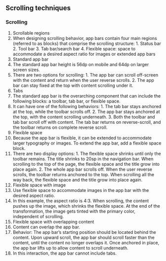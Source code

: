 ## Scrolling techniques

### Scrolling
1. Scrollable regions
  1. When designing scrolling behavior, app bars contain four main regions (referred to as blocks) that comprise the scrolling structure:
    1. Status bar
    2. Tool bar
    3. Tab bar/search bar
    4. Flexible space: space to accommodate a desired aspect ratio for images or extended app bars
2. Standard app bar
  1. The standard app bar height is 56dp on mobile and 64dp on larger screen sizes.
  2. There are two options for scrolling:
    1. The app bar can scroll off-screen with the content and return when the user reverse scrolls.
    2. The app bar can stay fixed at the top with content scrolling under it.
3. Tabs
  1. The standard app bar is the overarching component that can include the following blocks: a toolbar, tab bar, or flexible space.
  2. It can have one of the following behaviors:
    1. The tab bar stays anchored at the top, while the toolbar scrolls off.
    2. The app bar stays anchored at the top, with the content scrolling underneath.
    3. Both the toolbar and tab bar scroll off with content. The tab bar returns on reverse-scroll, and the toolbar returns on complete reverse scroll.
4. Flexible space
  1. Because the app bar is flexible, it can be extended to accommodate larger typography or images. To extend the app bar, add a flexible space block.
  2. There are two display options:
    1. The flexible space shrinks until only the toolbar remains. The title shrinks to 20sp in the navigation bar. When scrolling to the top of the page, the flexible space and the title grow into place again.
    2. The whole app bar scrolls off. When the user reverse scrolls, the toolbar returns anchored to the top. When scrolling all the way back, the flexible space and the title grow into place again.
5. Flexible space with image
  1. Use flexible space to accommodate images in the app bar with the desired aspect ratio.
  2. In this example, the aspect ratio is 4:3. When scrolling, the content pushes up the image, which shrinks the flexible space. At the end of the transformation, the image gets tinted with the primary color, independent of scrolling.
6. Flexible space with overlapping content
  1. Content can overlap the app bar.
  2. Behavior: The app bar’s starting position should be located behind the content. Upon upward scroll, the app bar should scroll faster than the content, until the content no longer overlaps it. Once anchored in place, the app bar lifts up to allow content to scroll underneath.
  3. In this interaction, the app bar cannot include tabs.
